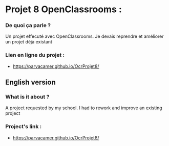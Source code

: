 # Projet 8 OpenClassrooms :

### De quoi ça parle ?
Un projet effecuté avec OpenClassrooms. Je devais reprendre et améliorer un projet déjà existant

### Lien en ligne du projet :
- https://parvacamer.github.io/OcrProjet8/

## English version

### What is it about ?
A project requested by my school. I had to rework and improve an existing project

### Project's link : 
- https://parvacamer.github.io/OcrProjet8/
